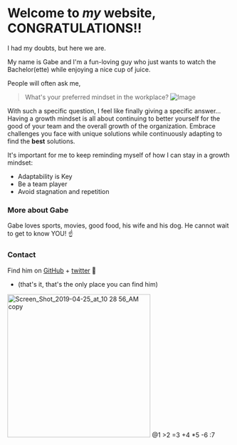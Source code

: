 # Welcome to _my_ website, CONGRATULATIONS!!

I had my doubts, but here we are.

My name is Gabe and I'm a fun-loving guy who just wants to watch the Bachelor(ette) while enjoying a nice cup of juice.

People will often ask me,
> What's your preferred mindset in the workplace?
![Image](https://i.redd.it/4n5x4xlngo331.jpg)

With such a specific question, I feel like finally giving a specific answer...
Having a growth mindset is all about continuing to better yourself for the good of your team and the overall growth of the organization. Embrace challenges you face with unique solutions while continuously adapting to find the **best** solutions. 

It's important for me to keep reminding myself of how I can stay in a growth mindset:
- Adaptability is Key
- Be a team player
- Avoid stagnation and repetition

### More about Gabe

Gabe loves sports, movies, good food, his wife and his dog. He cannot wait to get to know YOU! ☝️




### Contact

Find him on [GitHub](https://github.com/ghilliard) + [twitter](https://twitter.com/realtenaciousg) 👋

- (that's it, that's the only place you can find him)
<img width="321" alt="Screen_Shot_2019-04-25_at_10 28 56_AM copy" src="https://user-images.githubusercontent.com/87675445/126246418-afdf4ff6-13b6-40c6-8848-437ab536262a.png">
@1
>2
=3
+4
*5
-6
:7
